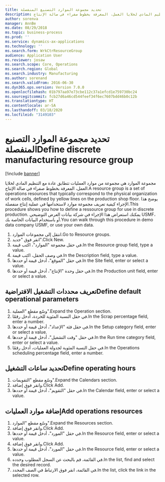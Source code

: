 ```yaml
---
title: تحديد مجموعة الموارد التصنيع المنفصلة
description: مجموعة الموارد هي مجموعة من موارد العمليات تتطابق عادة مع التنظيم المادي لخلايا العمل، المعرفة بخطوط صفراء في صالة الإنتاج.
author: sorenva
manager: AnnBe
ms.date: 08/29/2018
ms.topic: business-process
ms.prod: ''
ms.service: dynamics-ax-applications
ms.technology: ''
ms.search.form: WrkCtrResourceGroup
audience: Application User
ms.reviewer: josaw
ms.search.scope: Core, Operations
ms.search.region: Global
ms.search.industry: Manufacturing
ms.author: sorenand
ms.search.validFrom: 2016-06-30
ms.dyn365.ops.version: Version 7.0.0
ms.openlocfilehash: 01b797aa97e73cbe112c37a1efcd1e759730bc24
ms.sourcegitcommit: fcb27d6a46cd544feef34f6ec7607bdd46b0c12b
ms.translationtype: HT
ms.contentlocale: ar-SA
ms.lasthandoff: 03/18/2020
ms.locfileid: "3149103"
---
```

# <a name="define-discrete-manufacturing-resource-group"></a><span data-ttu-id="10a42-103">تحديد مجموعة الموارد التصنيع المنفصلة</span><span class="sxs-lookup"><span data-stu-id="10a42-103">Define discrete manufacturing resource group</span></span>

[!include [banner](../../includes/banner.md)]

<span data-ttu-id="10a42-104">مجموعة الموارد هي مجموعة من موارد العمليات تتطابق عادة مع التنظيم المادي لخلايا العمل، المعرفة بخطوط صفراء في صالة الإنتاج.</span><span class="sxs-lookup"><span data-stu-id="10a42-104">A resource group is a set of operations resources that typically correspond to the physical organization of work cells, defined by yellow lines on the production shop floor.</span></span> <span data-ttu-id="10a42-105">يوضح هذا الإجراء كيفية تعريف مجموعة موارد لاستخدامها في عملية إنتاج منفصلة.</span><span class="sxs-lookup"><span data-stu-id="10a42-105">This procedure shows you how to define a ressource group for use in discrete production.</span></span> <span data-ttu-id="10a42-106">يمكنك استعراض هذا الإجراء في شركة بيانات العرض التوضيحي USMF، أو باستخدام البيانات الخاصة بك.</span><span class="sxs-lookup"><span data-stu-id="10a42-106">You can walk through this procedure in demo data company USMF, or use your own data.</span></span>

1. <span data-ttu-id="10a42-107">انتقل إلى مجموعات الموارد.</span><span class="sxs-lookup"><span data-stu-id="10a42-107">Go to Resource groups.</span></span>
2. <span data-ttu-id="10a42-108">انقر فوق "جديد".</span><span class="sxs-lookup"><span data-stu-id="10a42-108">Click New.</span></span>
3. <span data-ttu-id="10a42-109">في حقل مجموعة "الموارد"، اكتب قيمة.</span><span class="sxs-lookup"><span data-stu-id="10a42-109">In the Resource group field, type a value.</span></span>
4. <span data-ttu-id="10a42-110">في وصف الحقل، اكتب قيمة.</span><span class="sxs-lookup"><span data-stu-id="10a42-110">In the Description field, type a value.</span></span>
5. <span data-ttu-id="10a42-111">في حقل "الموقع"، أدخل قيمة أو حددها.</span><span class="sxs-lookup"><span data-stu-id="10a42-111">In the Site field, enter or select a value.</span></span>
6. <span data-ttu-id="10a42-112">في حقل وحدة "الإنتاج"، أدخل قيمة أو حددها.</span><span class="sxs-lookup"><span data-stu-id="10a42-112">In the Production unit field, enter or select a value.</span></span>

## <a name="define-default-operational-parameters"></a><span data-ttu-id="10a42-113">تعريف محددات التشغيل الافتراضية</span><span class="sxs-lookup"><span data-stu-id="10a42-113">Define default operational parameters</span></span>
1. <span data-ttu-id="10a42-114">وسّع مقطع "العملية".</span><span class="sxs-lookup"><span data-stu-id="10a42-114">Expand the Operation section.</span></span>
2. <span data-ttu-id="10a42-115">في حقل النسبة المئوية للخردة، أدخل رقمًا.</span><span class="sxs-lookup"><span data-stu-id="10a42-115">In the Scrap percentage field, enter a number.</span></span>
3. <span data-ttu-id="10a42-116">في حقل فئة "الإعداد"، أدخل قيمة أو حددها.</span><span class="sxs-lookup"><span data-stu-id="10a42-116">In the Setup category field, enter or select a value.</span></span>
4. <span data-ttu-id="10a42-117">في حقل "وقت التشغيل"، أدخل قيمة أو حددها.</span><span class="sxs-lookup"><span data-stu-id="10a42-117">In the Run time category field, enter or select a value.</span></span>
5. <span data-ttu-id="10a42-118">في حقل النسبة المئوية لجدولة العمليات، أدخل رقمًا.</span><span class="sxs-lookup"><span data-stu-id="10a42-118">In the Operations scheduling percentage field, enter a number.</span></span>

## <a name="define-operating-hours"></a><span data-ttu-id="10a42-119">تحديد ساعات التشغيل</span><span class="sxs-lookup"><span data-stu-id="10a42-119">Define operating hours</span></span>
1. <span data-ttu-id="10a42-120">وسّع مقطع "التقويمات".</span><span class="sxs-lookup"><span data-stu-id="10a42-120">Expand the Calendars section.</span></span>
2. <span data-ttu-id="10a42-121">وانقر فوق إضافة.</span><span class="sxs-lookup"><span data-stu-id="10a42-121">Click Add.</span></span>
3. <span data-ttu-id="10a42-122">في حقل "التقويم"، أدخل قيمة أو حددها.</span><span class="sxs-lookup"><span data-stu-id="10a42-122">In the Calendar field, enter or select a value.</span></span>

## <a name="add-operations-resources"></a><span data-ttu-id="10a42-123">إضافة موارد العمليات</span><span class="sxs-lookup"><span data-stu-id="10a42-123">Add operations resources</span></span>
1. <span data-ttu-id="10a42-124">وسّع مقطع "الموارد".</span><span class="sxs-lookup"><span data-stu-id="10a42-124">Expand the Resources section.</span></span>
2. <span data-ttu-id="10a42-125">وانقر فوق إضافة.</span><span class="sxs-lookup"><span data-stu-id="10a42-125">Click Add.</span></span>
3. <span data-ttu-id="10a42-126">في حقل "المورد"، أدخل قيمة أو حددها.</span><span class="sxs-lookup"><span data-stu-id="10a42-126">In the Resource field, enter or select a value.</span></span>
4. <span data-ttu-id="10a42-127">وانقر فوق إضافة.</span><span class="sxs-lookup"><span data-stu-id="10a42-127">Click Add.</span></span>
5. <span data-ttu-id="10a42-128">في حقل "المورد"، أدخل قيمة أو حددها.</span><span class="sxs-lookup"><span data-stu-id="10a42-128">In the Resource field, enter or select a value.</span></span>
6. <span data-ttu-id="10a42-129">في القائمة، قم بالبحث عن السجل المطلوب وحدده.</span><span class="sxs-lookup"><span data-stu-id="10a42-129">In the list, find and select the desired record.</span></span>
7. <span data-ttu-id="10a42-130">في القائمة، انقر فوق الارتباط في الصف المحدد.</span><span class="sxs-lookup"><span data-stu-id="10a42-130">In the list, click the link in the selected row.</span></span>

